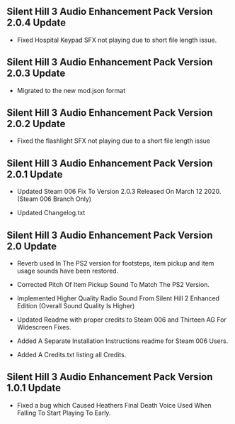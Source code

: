 ## Silent Hill 3 Audio Enhancement Pack Version 2.0.4 Update

- Fixed Hospital Keypad SFX not playing due to short file length issue. 


## Silent Hill 3 Audio Enhancement Pack Version 2.0.3 Update 

- Migrated to the new mod.json format


## Silent Hill 3 Audio Enhancement Pack Version 2.0.2 Update

- Fixed the flashlight SFX not playing due to a short file length issue

## Silent Hill 3 Audio Enhancement Pack Version 2.0.1 Update

- Updated Steam 006 Fix To Version 2.0.3 Released On March 12 2020. (Steam 006 Branch Only)

- Updated Changelog.txt


## Silent Hill 3 Audio Enhancement Pack Version 2.0 Update

- Reverb used In The PS2 version for footsteps, item pickup and item usage sounds have been restored.

- Corrected Pitch Of Item Pickup Sound To Match The PS2 Version.

- Implemented Higher Quality Radio Sound From Silent Hill 2 Enhanced Edition (Overall Sound Quality Is Higher)

- Updated Readme with proper credits to Steam 006 and Thirteen AG For Widescreen Fixes.

- Added A Separate Installation Instructions readme for Steam 006 Users.

- Added A Credits.txt listing all Credits.

## Silent Hill 3 Audio Enhancement Pack Version 1.0.1 Update

- Fixed a bug which Caused Heathers Final Death Voice Used When Falling To Start Playing To Early.

 